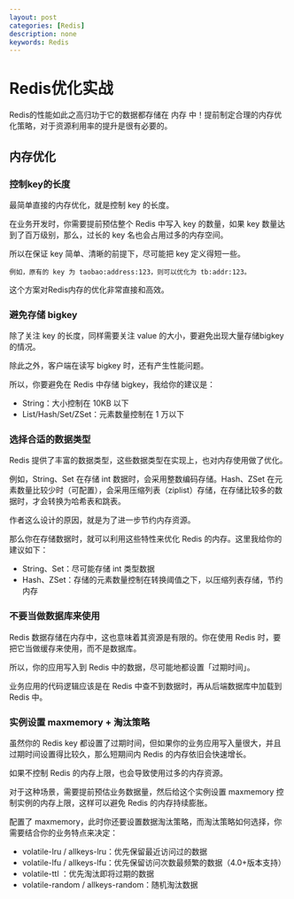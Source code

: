 ```yaml
---
layout: post
categories: [Redis]
description: none
keywords: Redis
---
```

# Redis优化实战
Redis的性能如此之高归功于它的数据都存储在 内存 中！提前制定合理的内存优化策略，对于资源利用率的提升是很有必要的。

## 内存优化

### 控制key的长度
最简单直接的内存优化，就是控制 key 的长度。

在业务开发时，你需要提前预估整个 Redis 中写入 key 的数量，如果 key 数量达到了百万级别，那么，过长的 key 名也会占用过多的内存空间。

所以在保证 key 简单、清晰的前提下，尽可能把 key 定义得短一些。
```
例如，原有的 key 为 taobao:address:123，则可以优化为 tb:addr:123。
```
这个方案对Redis内存的优化非常直接和高效。

### 避免存储 bigkey
除了关注 key 的长度，同样需要关注 value 的大小，要避免出现大量存储bigkey的情况。

除此之外，客户端在读写 bigkey 时，还有产生性能问题。

所以，你要避免在 Redis 中存储 bigkey，我给你的建议是：
- String：大小控制在 10KB 以下
- List/Hash/Set/ZSet：元素数量控制在 1 万以下

### 选择合适的数据类型
Redis 提供了丰富的数据类型，这些数据类型在实现上，也对内存使用做了优化。

例如，String、Set 在存储 int 数据时，会采用整数编码存储。Hash、ZSet 在元素数量比较少时（可配置），会采用压缩列表（ziplist）存储，在存储比较多的数据时，才会转换为哈希表和跳表。

作者这么设计的原因，就是为了进一步节约内存资源。

那么你在存储数据时，就可以利用这些特性来优化 Redis 的内存。这里我给你的建议如下：

- String、Set：尽可能存储 int 类型数据
- Hash、ZSet：存储的元素数量控制在转换阈值之下，以压缩列表存储，节约内存

### 不要当做数据库来使用
Redis 数据存储在内存中，这也意味着其资源是有限的。你在使用 Redis 时，要把它当做缓存来使用，而不是数据库。

所以，你的应用写入到 Redis 中的数据，尽可能地都设置「过期时间」。

业务应用的代码逻辑应该是在 Redis 中查不到数据时，再从后端数据库中加载到 Redis 中。

### 实例设置 maxmemory + 淘汰策略
虽然你的 Redis key 都设置了过期时间，但如果你的业务应用写入量很大，并且过期时间设置得比较久，那么短期间内 Redis 的内存依旧会快速增长。

如果不控制 Redis 的内存上限，也会导致使用过多的内存资源。

对于这种场景，需要提前预估业务数据量，然后给这个实例设置 maxmemory 控制实例的内存上限，这样可以避免 Redis 的内存持续膨胀。

配置了 maxmemory，此时你还要设置数据淘汰策略，而淘汰策略如何选择，你需要结合你的业务特点来决定：

- volatile-lru / allkeys-lru：优先保留最近访问过的数据
- volatile-lfu / allkeys-lfu：优先保留访问次数最频繁的数据（4.0+版本支持）
- volatile-ttl ：优先淘汰即将过期的数据
- volatile-random / allkeys-random：随机淘汰数据











































